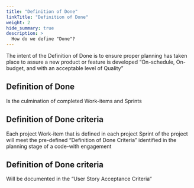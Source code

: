 ```yaml
---
title: "Definition of Done"
linkTitle: "Definition of Done"
weight: 2
hide_summary: true
description: >
  How do we define "Done"?
---
```


The intent of the Definition of Done is to ensure proper planning has taken place to assure a new product or feature is developed  “On-schedule, On-budget, and with an acceptable level of Quality”

## Definition of Done​
Is the culmination of completed Work-items and Sprints​

## Definition of Done criteria ​
Each project Work-item that is defined in each project Sprint of the project will meet the pre-defined “Definition of Done Criteria” identified in the planning stage of a code-with engagement​

## Definition of Done criteria​
Will be documented in the “User Story Acceptance Criteria“